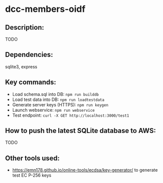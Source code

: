 # dcc-members-oidf

## Description:

TODO

## Dependencies:

sqlite3, express

## Key commands:

- Load schema.sql into DB: `npm run builddb`
- Load test data into DB: `npm run loadtestdata`
- Generate server keys (HTTPS): `npm run keygen`
- Launch webservice: `npm run webservice`
- Test endpoint: `curl -X GET http://localhost:3000/test1`

## How to push the latest SQLite database to AWS:

TODO



## Other tools used:

- https://emn178.github.io/online-tools/ecdsa/key-generator/ to generate test EC P-256 keys